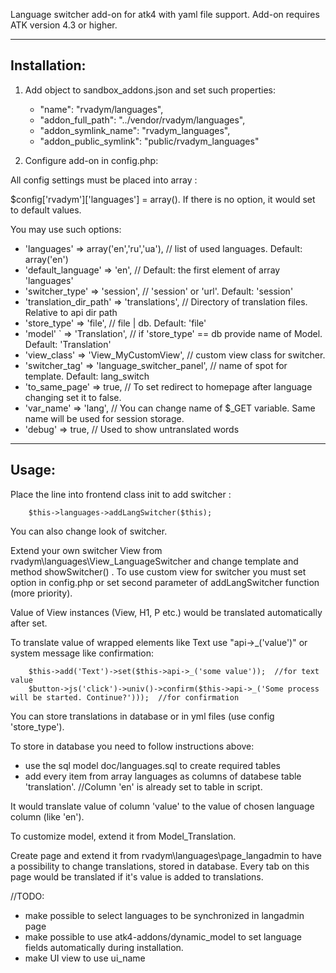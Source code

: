Language switcher add-on for atk4 with yaml file support.
Add-on requires ATK version 4.3 or higher.

-------------
Installation:
-------------
1.  Add object to sandbox_addons.json and set such properties:
    -   "name":                 "rvadym/languages",
    -   "addon_full_path":      "../vendor/rvadym/languages",
    -   "addon_symlink_name":   "rvadym_languages",
    -   "addon_public_symlink": "public/rvadym_languages"

2.  Configure add-on in config.php:

All config settings must be placed into array :

$config['rvadym']['languages']  = array(). If there is no option, it would set to default values.

You may use such options:

+   'languages'            => array('en','ru','ua'),      // list of used languages. Default: array('en')
+   'default_language'     => 'en',                       // Default: the first element of array 'languages'
+   'switcher_type'        => 'session',                  // 'session' or 'url'. Default: 'session'
+   'translation_dir_path' => 'translations',             // Directory of translation files. Relative to api dir path
+   'store_type'           => 'file',                     // file | db. Default: 'file'
+   'model'    `           => 'Translation',              // if 'store_type' == db provide name of Model. Default: 'Translation'
+   'view_class'           => 'View_MyCustomView',        // custom view class for switcher.
+   'switcher_tag'         => 'language_switcher_panel',  // name of spot for template. Default: lang_switch
+   'to_same_page'         => true,                       // To set redirect to homepage after language changing set it to false.
+   'var_name'             => 'lang',                     // You can change name of $_GET variable. Same name will be used for session storage.
+   'debug'                => true,                       // Used to show untranslated words

-------------
Usage:
-------------

Place the line into frontend class init to add switcher :

		$this->languages->addLangSwitcher($this);

You can also change look of switcher.

Extend your own switcher View from rvadym\languages\View_LanguageSwitcher and change template and method showSwitcher() .
To use custom view for switcher you must set option in config.php or set second parameter of addLangSwitcher function (more priority).

Value of View instances (View, H1, P etc.) would be translated automatically after set.

To translate value of wrapped elements like Text use "api->_('value')" or system message like confirmation:

		$this->add('Text')->set($this->api->_('some value'));  //for text value
		$button->js('click')->univ()->confirm($this->api->_('Some process will be started. Continue?')));  //for confirmation

You can store translations in database or in yml files (use config 'store_type').

To store in database you need to follow instructions above:

-	use the sql model doc/languages.sql to create required tables
-	add every item from array languages as columns of databese table 'translation'.  //Column 'en' is already set to table in script.

It would translate value of column 'value' to the value of chosen language column (like 'en').

To customize model, extend it from Model_Translation.

Create page and extend it from rvadym\languages\page_langadmin to have a possibility to change translations, stored in database.
Every tab on this page would be translated if it's value is added to translations.

//TODO:
- make possible to select languages to be synchronized in langadmin page
- make possible to use atk4-addons/dynamic_model to set language fields automatically during installation.
- make UI view to use ui_name